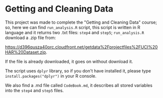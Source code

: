 # Getting and Cleaning Data

This project was made to complete the "Getting and Cleaning Data" course; so, here we can find ```run_analysis.R``` script, this script is written in R language and it returns two .txt files: ```step4``` and ```step5```; ```run_analysis.R``` download a .zip file from:

https://d396qusza40orc.cloudfront.net/getdata%2Fprojectfiles%2FUCI%20HAR%20Dataset.zip.

If the file is already downloaded, it goes on without download it.

The script uses ```dplyr``` library, so if you don't have installed it, please type ```install.packages("dplyr")``` in your R console.

We also find a .md file called ```CodeBook.md```, it describes all stored variables into the  ```step4``` and ```step5``` files.
